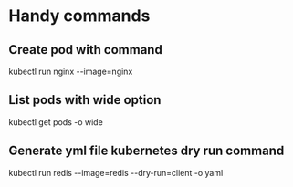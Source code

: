 # Handy commands

## Create pod with command
kubectl run nginx --image=nginx

## List pods with wide option
kubectl get pods -o wide

## Generate yml file kubernetes dry run command
kubectl run redis --image=redis --dry-run=client -o yaml
